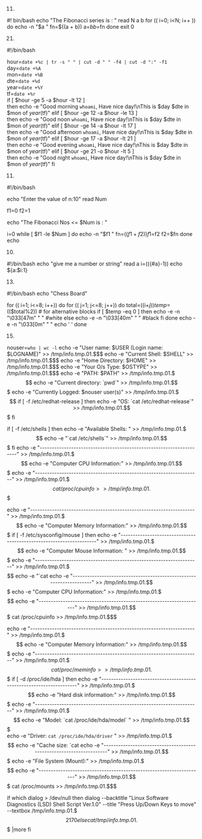 11.

#! bin/bash
echo "The Fibonacci series is : "
read N a b
for (( i=0; i<N; i++ ))
do
    echo -n "$a "
    fn=$((a + b))
    a=$b
    b=$fn
done
exit 0


21.
#!/bin/bash

hour=`date +%c | tr -s " " | cut -d " " -f4 | cut -d ":" -f1`   
day=`date +%A`  
mon=`date +%B`  
dte=`date +%d`  
year=`date +%Y`  
tf=`date +%r`    
if [ $hour -ge 5 -a $hour -lt 12 ]  
then
        echo -e "Good morning `whoami`, Have nice day!\nThis is $day $dte in $mon of $year ($tf)"
elif [ $hour -ge 12 -a $hour -le 13 ]   
then
        echo -e "Good noon `whoami`, Have nice day!\nThis is $day $dte in $mon of $year ($tf)"
elif [ $hour -ge 14 -a $hour -lt 17 ]  
then
        echo -e "Good afternoon `whoami`, Have nice day!\nThis is $day $dte in $mon of $year ($tf)"
elif [ $hour -ge 17 -a $hour -lt 21 ]   
then
        echo -e "Good evening `whoami`, Have nice day!\nThis is $day $dte in $mon of $year ($tf)"
elif [ $hour -ge 21 -o $hour -lt 5 ]   
then
        echo -e "Good night `whoami`, Have nice day!\nThis is $day $dte in $mon of $year ($tf)"
fi

11.
#!/bin/bash


echo "Enter the value of n:10"
read Num

f1=0
f2=1

echo "The Fibonacci Nos <= $Num is : "

i=0
while [ $f1 -le $Num ]
do
    echo -n "$f1 "
    fn=$((f1+f2))
    f1=$f2
    f2=$fn
done
echo
 
10.

#!/bin/bash
echo "give me a number or string"
read a
i=$((${#a}-1))
echo ${a:$i:1}

13.

#!/bin/bash
echo "Chess Board"

for (( i=1; i<=8; i++))
do
        for (( j=1; j<=8; j++))
        do
                total=$(($i+$j))
                temp=$(($total%2))
                # for alternative blocks
                if [ $temp -eq 0 ]
                then
                        echo -e -n "\033[47m" " "  #white
                else
                        echo -e -n "\033[40m" " " #black
                fi
        done
        echo -e -n "\033[0m" " "
        echo ' '
done

15.

nouser=`who | wc -l`
echo -e "User name: $USER (Login name: $LOGNAME)" >> /tmp/info.tmp.01.$$$
echo -e "Current Shell: $SHELL"  >> /tmp/info.tmp.01.$$$
echo -e "Home Directory: $HOME" >> /tmp/info.tmp.01.$$$
echo -e "Your O/s Type: $OSTYPE" >> /tmp/info.tmp.01.$$$
echo -e "PATH: $PATH" >> /tmp/info.tmp.01.$$$
echo -e "Current directory: `pwd`" >> /tmp/info.tmp.01.$$$
echo -e "Currently Logged: $nouser user(s)" >> /tmp/info.tmp.01.$$$
if [ -f /etc/redhat-release ]
then
    echo -e "OS: `cat /etc/redhat-release`" >> /tmp/info.tmp.01.$$$
fi

if [ -f /etc/shells ]
then
    echo -e "Available Shells: " >> /tmp/info.tmp.01.$$$
    echo -e "`cat /etc/shells`"  >> /tmp/info.tmp.01.$$$
fi
echo -e "--------------------------------------------------------------------" >> /tmp/info.tmp.01.$$$ 
echo -e "Computer CPU Information:" >> /tmp/info.tmp.01.$$$ 
echo -e "--------------------------------------------------------------------" >> /tmp/info.tmp.01.$$$ 
cat /proc/cpuinfo >> /tmp/info.tmp.01.$$$

echo -e "--------------------------------------------------------------------" >> /tmp/info.tmp.01.$$$ 
echo -e "Computer Memory Information:" >> /tmp/info.tmp.01.$$$
if [ -f /etc/sysconfig/mouse ]
then
    echo -e "--------------------------------------------------------------------" >> /tmp/info.tmp.01.$$$ 
    echo -e "Computer Mouse Information: " >> /tmp/info.tmp.01.$$$
    echo -e "--------------------------------------------------------------------" >> /tmp/info.tmp.01.$$$ 
    echo -e "`cat 
echo -e "--------------------------------------------------------------------" >> /tmp/info.tmp.01.$$$ 
echo -e "Computer CPU Information:" >> /tmp/info.tmp.01.$$$ 
echo -e "--------------------------------------------------------------------" >> /tmp/info.tmp.01.$$$ 
cat /proc/cpuinfo >> /tmp/info.tmp.01.$$$

echo -e "--------------------------------------------------------------------" >> /tmp/info.tmp.01.$$$ 
echo -e "Computer Memory Information:" >> /tmp/info.tmp.01.$$$ 
echo -e "--------------------------------------------------------------------" >> /tmp/info.tmp.01.$$$ 
cat /proc/meminfo >> /tmp/info.tmp.01.$$$
if [ -d /proc/ide/hda ]
then
    echo -e "--------------------------------------------------------------------" >> /tmp/info.tmp.01.$$$ 
    echo -e "Hard disk information:" >> /tmp/info.tmp.01.$$$ 
    echo -e "--------------------------------------------------------------------" >> /tmp/info.tmp.01.$$$ 
    echo -e "Model: `cat /proc/ide/hda/model` " >> /tmp/info.tmp.01.$$$    
    echo -e "Driver: `cat /proc/ide/hda/driver` " >> /tmp/info.tmp.01.$$$    
    echo -e "Cache size: `cat 
echo -e "--------------------------------------------------------------------" >> /tmp/info.tmp.01.$$$ 
echo -e "File System (Mount):" >> /tmp/info.tmp.01.$$$ 
echo -e "--------------------------------------------------------------------" >> /tmp/info.tmp.01.$$$ 
cat /proc/mounts >> /tmp/info.tmp.01.$$$

if which dialog > /dev/null
then
    dialog  --backtitle "Linux Software Diagnostics (LSD) Shell Script Ver.1.0" --title "Press Up/Down Keys to move" --textbox  /tmp/info.tmp.01.$$$ 21 70
else
    cat /tmp/info.tmp.01.$$$ |more
fi
